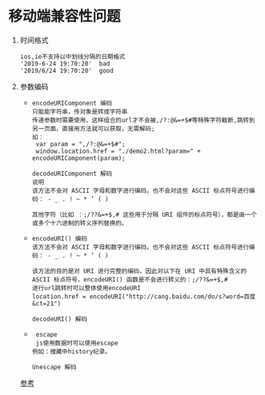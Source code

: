 # 移动端兼容性问题

1. 时间格式

   ```
   ios,ie不支持以中划线分隔的日期格式
   '2019-6-24 19:70:20'  bad
   '2019/6/24 19:70:20'  good
   ```

2. 参数编码 

   + ```
     encodeURIComponent 编码
     只能能字符串，传对象是转成字符串
     传递参数时需要使用，这样组合的url才不会被,/?:@&=+$#等特殊字符截断,跳转到另一页面，直接用方法就可以获取，无需解码;
     如：
      var param = ",/?:@&=+$#";
      window.location.href = "./demo2.html?param=" + encodeURIComponent(param);
      
     decodeURIComponent 解码
     说明
     该方法不会对 ASCII 字母和数字进行编码，也不会对这些 ASCII 标点符号进行编码： - _ . ! ~ * ’ ( ) 
     
     其他字符（比如 ：;/??&=+$,# 这些用于分隔 URI 组件的标点符号），都是由一个或多个十六进制的转义序列替换的。
     
     ```

   + ```
     encodeURI() 编码
     该方法不会对 ASCII 字母和数字进行编码，也不会对这些 ASCII 标点符号进行编码： - _ . ! ~ * ’ ( ) 
     
     该方法的目的是对 URI 进行完整的编码，因此对以下在 URI 中具有特殊含义的 ASCII 标点符号，encodeURI() 函数是不会进行转义的：;/??&=+$,#
     进行url跳转时可以整体使用encodeURI
     location.href = encodeURI("http://cang.baidu.com/do/s?word=百度&ct=21")
     
     decodeURI() 解码
     ```

   + ```
      escape
      js使用数据时可以使用escape
     例如：搜藏中history纪录。
     
     Unescape 解码
     ```

   [参考](https://blog.csdn.net/qq_42689281/article/details/83348935)

